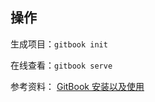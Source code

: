 ## 操作
生成项目：`gitbook init`

在线查看：`gitbook serve`


参考资料：
[GitBook 安装以及使用](https://www.jianshu.com/p/e86c702578df)


